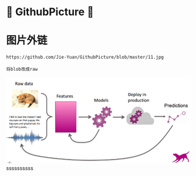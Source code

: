 # :rocket: GithubPicture :facepunch:


# 图片外链
```
https://github.com/Jie-Yuan/GithubPicture/blob/master/11.jpg

将blob改成raw
```
![Picture][1]
ssssssssss

[1]: https://github.com/Jie-Yuan/GithubPicture/blob/master/11.jpg
